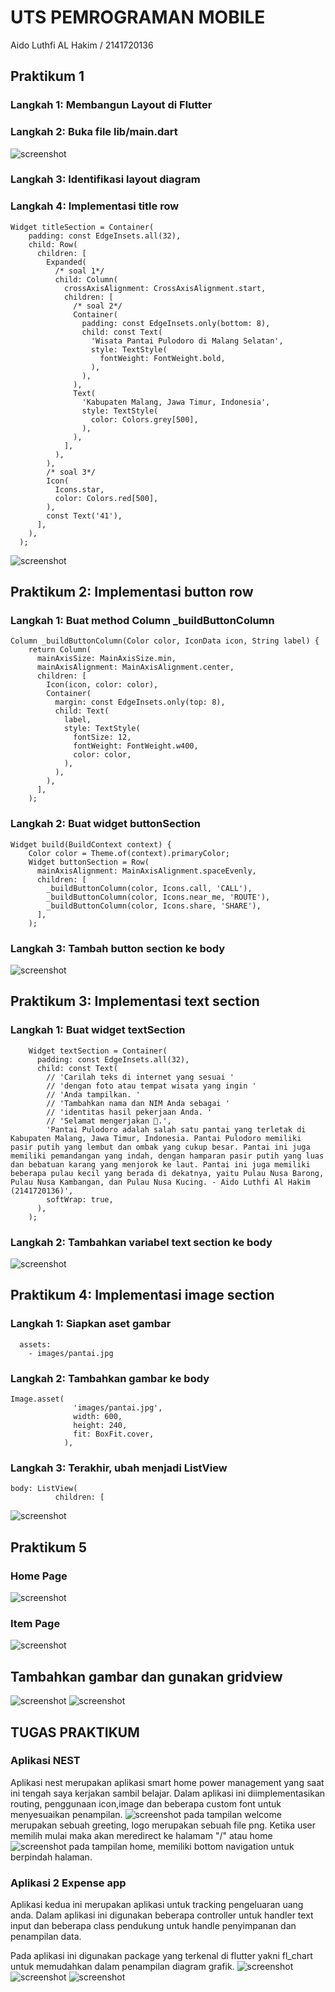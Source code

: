 # UTS PEMROGRAMAN MOBILE
Aido Luthfi AL Hakim / 2141720136
## Praktikum 1
### Langkah 1: Membangun Layout di Flutter
### Langkah 2: Buka file lib/main.dart
![screenshot](screenshot/hello.png)

### Langkah 3: Identifikasi layout diagram

### Langkah 4: Implementasi title row
```
Widget titleSection = Container(
    padding: const EdgeInsets.all(32),
    child: Row(
      children: [
        Expanded(
          /* soal 1*/
          child: Column(
            crossAxisAlignment: CrossAxisAlignment.start,
            children: [
              /* soal 2*/
              Container(
                padding: const EdgeInsets.only(bottom: 8),
                child: const Text(
                  'Wisata Pantai Pulodoro di Malang Selatan',
                  style: TextStyle(
                    fontWeight: FontWeight.bold,
                  ),
                ),
              ),
              Text(
                'Kabupaten Malang, Jawa Timur, Indonesia',
                style: TextStyle(
                  color: Colors.grey[500],
                ),
              ),
            ],
          ),
        ),
        /* soal 3*/
        Icon(
          Icons.star,
          color: Colors.red[500],
        ),
        const Text('41'),
      ],
    ),
  );
```
![screenshot](screenshot/title.png)
## Praktikum 2: Implementasi button row
### Langkah 1: Buat method Column _buildButtonColumn
```
Column _buildButtonColumn(Color color, IconData icon, String label) {
    return Column(
      mainAxisSize: MainAxisSize.min,
      mainAxisAlignment: MainAxisAlignment.center,
      children: [
        Icon(icon, color: color),
        Container(
          margin: const EdgeInsets.only(top: 8),
          child: Text(
            label,
            style: TextStyle(
              fontSize: 12,
              fontWeight: FontWeight.w400,
              color: color,
            ),
          ),
        ),
      ],
    );
```
### Langkah 2: Buat widget buttonSection
```
Widget build(BuildContext context) {
    Color color = Theme.of(context).primaryColor;
    Widget buttonSection = Row(
      mainAxisAlignment: MainAxisAlignment.spaceEvenly,
      children: [
        _buildButtonColumn(color, Icons.call, 'CALL'),
        _buildButtonColumn(color, Icons.near_me, 'ROUTE'),
        _buildButtonColumn(color, Icons.share, 'SHARE'),
      ],
    );
```
### Langkah 3: Tambah button section ke body
![screenshot](screenshot/button.png)
## Praktikum 3: Implementasi text section
### Langkah 1: Buat widget textSection
```
    Widget textSection = Container(
      padding: const EdgeInsets.all(32),
      child: const Text(
        // 'Carilah teks di internet yang sesuai '
        // 'dengan foto atau tempat wisata yang ingin '
        // 'Anda tampilkan. '
        // 'Tambahkan nama dan NIM Anda sebagai '
        // 'identitas hasil pekerjaan Anda. '
        // 'Selamat mengerjakan 🙂.',
        'Pantai Pulodoro adalah salah satu pantai yang terletak di Kabupaten Malang, Jawa Timur, Indonesia. Pantai Pulodoro memiliki pasir putih yang lembut dan ombak yang cukup besar. Pantai ini juga memiliki pemandangan yang indah, dengan hamparan pasir putih yang luas dan bebatuan karang yang menjorok ke laut. Pantai ini juga memiliki beberapa pulau kecil yang berada di dekatnya, yaitu Pulau Nusa Barong, Pulau Nusa Kambangan, dan Pulau Nusa Kucing. - Aido Luthfi Al Hakim (2141720136)',
        softWrap: true,
      ),
    );
```
### Langkah 2: Tambahkan variabel text section ke body
![screenshot](screenshot/text.png)
## Praktikum 4: Implementasi image section
### Langkah 1: Siapkan aset gambar
```
  assets:
    - images/pantai.jpg
```
### Langkah 2: Tambahkan gambar ke body
```
Image.asset(
              'images/pantai.jpg',
              width: 600,
              height: 240,
              fit: BoxFit.cover,
            ),
```
### Langkah 3: Terakhir, ubah menjadi ListView
```
body: ListView(
          children: [
```
![screenshot](screenshot/image.png)
## Praktikum 5
### Home Page
![screenshot](screenshot/route1.png)
### Item Page
![screenshot](screenshot/route2.png)
## Tambahkan gambar dan gunakan gridview
![screenshot](screenshot/shop.png)
![screenshot](screenshot/detail.png)


## TUGAS PRAKTIKUM
### Aplikasi NEST
Aplikasi nest merupakan aplikasi smart home power management yang saat ini tengah saya kerjakan sambil belajar. Dalam aplikasi ini diimplementasikan routing, penggunaan icon,image dan beberapa custom font untuk menyesuaikan penampilan.
![screenshot](screenshot/nest_welcome.png)
pada tampilan welcome merupakan sebuah greeting, logo merupakan sebuah file png. Ketika user memilih mulai maka akan meredirect ke halamam "/" atau home
![screenshot](screenshot/nest_home.png)
pada tampilan home, memiliki bottom navigation untuk berpindah halaman. 

### Aplikasi 2 Expense app
Aplikasi kedua ini merupakan aplikasi untuk tracking pengeluaran uang anda. Dalam aplikasi ini digunakan beberapa controller untuk handler text input dan beberapa class pendukung untuk handle penyimpanan dan penampilan data.

Pada aplikasi ini digunakan package yang terkenal di flutter yakni fl_chart untuk memudahkan dalam penampilan diagram grafik.
![screenshot](screenshot/spender1.png)
![screenshot](screenshot/spender2.png)
![screenshot](screenshot/spender3.png)





